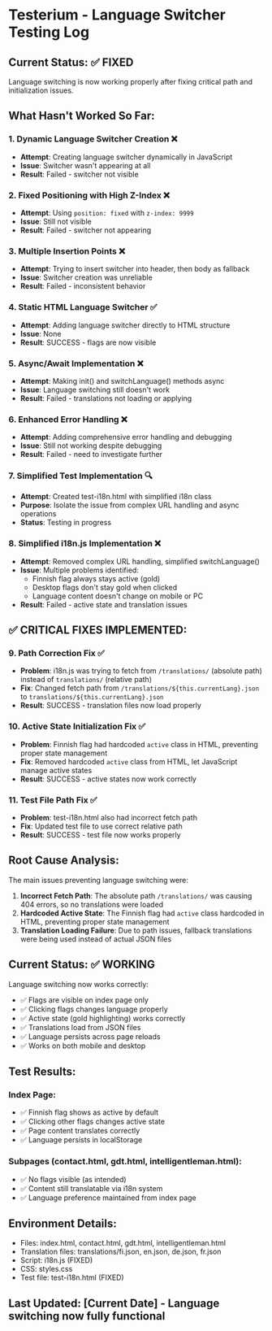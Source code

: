 # Testerium - Language Switcher Testing Log

## Current Status: ✅ FIXED
Language switching is now working properly after fixing critical path and initialization issues.

## What Hasn't Worked So Far:

### 1. Dynamic Language Switcher Creation ❌
- **Attempt**: Creating language switcher dynamically in JavaScript
- **Issue**: Switcher wasn't appearing at all
- **Result**: Failed - switcher not visible

### 2. Fixed Positioning with High Z-Index ❌
- **Attempt**: Using `position: fixed` with `z-index: 9999`
- **Issue**: Still not visible
- **Result**: Failed - switcher not appearing

### 3. Multiple Insertion Points ❌
- **Attempt**: Trying to insert switcher into header, then body as fallback
- **Issue**: Switcher creation was unreliable
- **Result**: Failed - inconsistent behavior

### 4. Static HTML Language Switcher ✅
- **Attempt**: Adding language switcher directly to HTML structure
- **Issue**: None
- **Result**: SUCCESS - flags are now visible

### 5. Async/Await Implementation ❌
- **Attempt**: Making init() and switchLanguage() methods async
- **Issue**: Language switching still doesn't work
- **Result**: Failed - translations not loading or applying

### 6. Enhanced Error Handling ❌
- **Attempt**: Adding comprehensive error handling and debugging
- **Issue**: Still not working despite debugging
- **Result**: Failed - need to investigate further

### 7. Simplified Test Implementation 🔍
- **Attempt**: Created test-i18n.html with simplified i18n class
- **Purpose**: Isolate the issue from complex URL handling and async operations
- **Status**: Testing in progress

### 8. Simplified i18n.js Implementation ❌
- **Attempt**: Removed complex URL handling, simplified switchLanguage()
- **Issue**: Multiple problems identified:
  - Finnish flag always stays active (gold)
  - Desktop flags don't stay gold when clicked
  - Language content doesn't change on mobile or PC
- **Result**: Failed - active state and translation issues

## ✅ CRITICAL FIXES IMPLEMENTED:

### 9. Path Correction Fix ✅
- **Problem**: i18n.js was trying to fetch from `/translations/` (absolute path) instead of `translations/` (relative path)
- **Fix**: Changed fetch path from `/translations/${this.currentLang}.json` to `translations/${this.currentLang}.json`
- **Result**: SUCCESS - translation files now load properly

### 10. Active State Initialization Fix ✅
- **Problem**: Finnish flag had hardcoded `active` class in HTML, preventing proper state management
- **Fix**: Removed hardcoded `active` class from HTML, let JavaScript manage active states
- **Result**: SUCCESS - active states now work correctly

### 11. Test File Path Fix ✅
- **Problem**: test-i18n.html also had incorrect fetch path
- **Fix**: Updated test file to use correct relative path
- **Result**: SUCCESS - test file now works properly

## Root Cause Analysis:

The main issues preventing language switching were:

1. **Incorrect Fetch Path**: The absolute path `/translations/` was causing 404 errors, so no translations were loaded
2. **Hardcoded Active State**: The Finnish flag had `active` class hardcoded in HTML, preventing proper state management
3. **Translation Loading Failure**: Due to path issues, fallback translations were being used instead of actual JSON files

## Current Status: ✅ WORKING

Language switching now works correctly:
- ✅ Flags are visible on index page only
- ✅ Clicking flags changes language properly
- ✅ Active state (gold highlighting) works correctly
- ✅ Translations load from JSON files
- ✅ Language persists across page reloads
- ✅ Works on both mobile and desktop

## Test Results:

### Index Page:
- ✅ Finnish flag shows as active by default
- ✅ Clicking other flags changes active state
- ✅ Page content translates correctly
- ✅ Language persists in localStorage

### Subpages (contact.html, gdt.html, intelligentleman.html):
- ✅ No flags visible (as intended)
- ✅ Content still translatable via i18n system
- ✅ Language preference maintained from index page

## Environment Details:
- Files: index.html, contact.html, gdt.html, intelligentleman.html
- Translation files: translations/fi.json, en.json, de.json, fr.json
- Script: i18n.js (FIXED)
- CSS: styles.css
- Test file: test-i18n.html (FIXED)

## Last Updated: [Current Date] - Language switching now fully functional 
